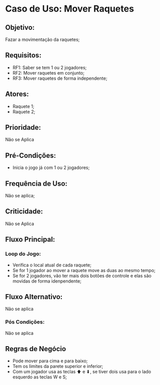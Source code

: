 # Caso de Uso: Mover Raquetes

## Objetivo:
Fazar a movimentação da raquetes;

## Requisitos:
- RF1: Saber se tem 1 ou 2 jogadores;
- RF2: Mover raquetes em conjunto;
- RF3: Mover raquetes de forma independente;

## Atores:
- Raquete 1;
- Raquete 2;

## Prioridade:
Não se Aplica

## Pré-Condições:
- Inicia o jogo já com 1 ou 2 jogadores;

## Frequência de Uso:
Não se aplica;

## Criticidade:
Não se Aplica

## Fluxo Principal:

### Loop do Jogo:
- Verifica o local atual de cada raquete;
- Se for 1 jogador ao mover a raquete move as duas ao mesmo tempo;
- Se for 2 jogadores, vão ter mais dois botões de controle e elas são movidas de forma idenpendente;

## Fluxo Alternativo:
Não se aplica

### Pós Condições:
Não se aplica

## Regras de Negócio
- Pode mover para cima e para baixo;
- Tem os limites da parete superior e inferior;
- Com um jogador usa as teclas ⬆ e ⬇, se tiver dois usa para o lado esquerdo as teclas W e S;